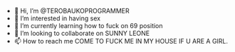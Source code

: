 - 👋 Hi, I’m @TEROBAUKOPROGRAMMER
- 👀 I’m interested in having sex
- 🌱 I’m currently learning how to fuck on 69 position
- 💞️ I’m looking to collaborate on SUNNY LEONE
- 📫 How to reach me COME TO FUCK ME IN MY HOUSE IF U ARE A GIRL.

<!---
TEROBAUKOPROGRAMMER/TEROBAUKOPROGRAMMER is a ✨ special ✨ repository because its `README.md` (this file) appears on your GitHub profile.
You can click the Preview link to take a look at your changes.
--->
